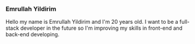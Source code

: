 ### Emrullah Yildirim

Hello my name is Emrullah Yildirim and I'm 20 years old. I want to be a full-stack developer in the future so I'm improving my skills in front-end and back-end developing.


